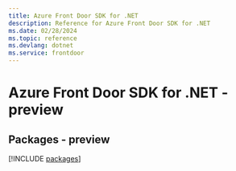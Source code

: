 ```yaml
---
title: Azure Front Door SDK for .NET
description: Reference for Azure Front Door SDK for .NET
ms.date: 02/28/2024
ms.topic: reference
ms.devlang: dotnet
ms.service: frontdoor
---
```

# Azure Front Door SDK for .NET - preview
## Packages - preview
[!INCLUDE [packages](front-door-index.md)]